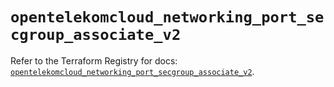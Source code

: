 # `opentelekomcloud_networking_port_secgroup_associate_v2`

Refer to the Terraform Registry for docs: [`opentelekomcloud_networking_port_secgroup_associate_v2`](https://registry.terraform.io/providers/opentelekomcloud/opentelekomcloud/1.36.17/docs/resources/networking_port_secgroup_associate_v2).
